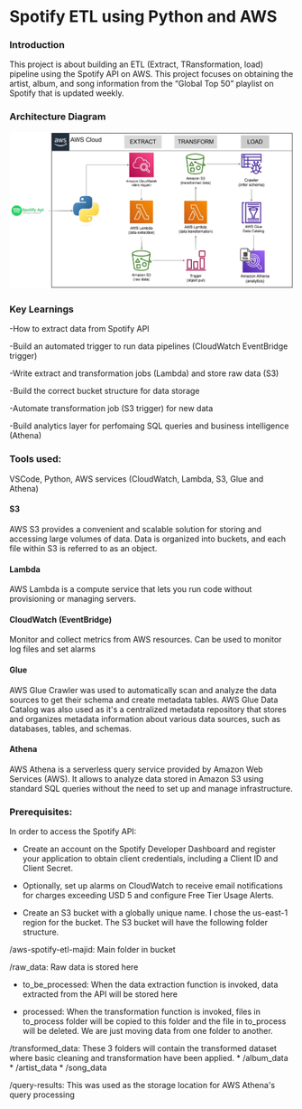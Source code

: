 # Spotify ETL using Python and AWS

### Introduction
This project is about building an ETL (Extract, TRansformation, load) pipeline using the Spotify API on AWS. This project focuses on obtaining the artist, album, and song information from the “Global Top 50” playlist on Spotify that is updated weekly.

### Architecture Diagram
![Architecture](https://github.com/abdulmkhan325/spotify-etl-pipeline-aws/blob/main/Architecture.PNG)


### Key Learnings 
-How to extract data from Spotify API 

-Build an automated trigger to run data pipelines (CloudWatch EventBridge trigger) 

-Write extract and transformation jobs (Lambda) and store raw data (S3) 

-Build the correct bucket structure for data storage 

-Automate transformation job (S3 trigger) for new data 

-Build analytics layer for perfomaing SQL queries and business intelligence (Athena)


### Tools used: 
VSCode, Python, AWS services (CloudWatch, Lambda, S3, Glue and Athena)


#### S3 
AWS S3 provides a convenient and scalable solution for storing and accessing large volumes of data. Data is organized into buckets, and each file within S3 is referred to as an object.

#### Lambda
AWS Lambda is a compute service that lets you run code without provisioning or managing servers.

#### CloudWatch (EventBridge)
Monitor and collect metrics from AWS resources. Can be used to monitor log files and set alarms

#### Glue
AWS Glue Crawler was used to automatically scan and analyze the data sources to get their schema and create metadata tables.
AWS Glue Data Catalog was also used as it's a centralized metadata repository that stores and organizes metadata information about various data sources, such as databases, tables, and schemas. 

#### Athena
AWS Athena is a serverless query service provided by Amazon Web Services (AWS). It allows to analyze data stored in Amazon S3 using standard SQL queries without the need to set up and manage infrastructure.

### Prerequisites:

In order to access the Spotify API:

- Create an account on the Spotify Developer Dashboard and register your application to obtain client credentials, including a Client ID and Client Secret.

- Optionally, set up alarms on CloudWatch to receive email notifications for charges exceeding USD 5 and configure Free Tier Usage Alerts.

- Create an S3 bucket with a globally unique name. I chose the us-east-1 region for the bucket. The S3 bucket will have the following folder structure.

/aws-spotify-etl-majid: Main folder in bucket

/raw_data: Raw data is stored here

* to_be_processed: When the data extraction function is invoked, data extracted from the API will be stored here

* processed: When the transformation function is invoked, files in to_process folder will be copied to this folder and the file in to_process will be deleted. We are just moving data from one folder to another.

/transformed_data: These 3 folders will contain the transformed dataset where basic cleaning and transformation have been applied. * /album_data * /artist_data * /song_data

/query-results: This was used as the storage location for AWS Athena's query processing
